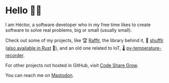 # Hello 👋🏻

I am Héctor, a software developer who in my free time likes to create software to solve real problems, big or small (usually small).

Check out some of my projects, like 🏆 [Rafflr](https://rafflr.codesharegrow.net), the library behind it, 🎲 [shufflr](https://www.npmjs.com/package/shufflr) ([also available in Rust](https://crates.io/crates/shufflr) 🦀), and an old one related to IoT, 🌡️ [py-temperature-recorder](https://github.com/hectortosa/py-temperature-recorder#readme).

For other projects not hosted in GitHub, visit [Code Share Grow](https://codesharegrow.net).

You can reach me on <a rel="me" href="https://toot.thoughtworks.com/@hectortortosa">Mastodon</a>.
